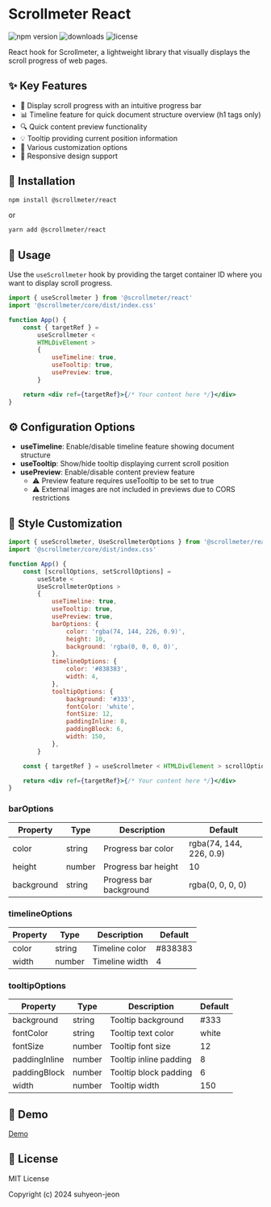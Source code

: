 # Scrollmeter React

![npm version](https://img.shields.io/npm/v/@scrollmeter/react)
![downloads](https://img.shields.io/npm/dt/@scrollmeter/react)
![license](https://img.shields.io/npm/l/@scrollmeter/react)

React hook for Scrollmeter, a lightweight library that visually displays the scroll progress of web pages.

## ✨ Key Features

- 🎯 Display scroll progress with an intuitive progress bar
- 📊 Timeline feature for quick document structure overview (h1 tags only)
- 🔍 Quick content preview functionality
- 💡 Tooltip providing current position information
- 🎨 Various customization options
- 📱 Responsive design support

## 🚀 Installation

```bash
npm install @scrollmeter/react
```

or

```bash
yarn add @scrollmeter/react
```

## 🔧 Usage

Use the `useScrollmeter` hook by providing the target container ID where you want to display scroll progress.

```jsx
import { useScrollmeter } from '@scrollmeter/react'
import '@scrollmeter/core/dist/index.css'

function App() {
    const { targetRef } =
        useScrollmeter <
        HTMLDivElement >
        {
            useTimeline: true,
            useTooltip: true,
            usePreview: true,
        }

    return <div ref={targetRef}>{/* Your content here */}</div>
}
```

## ⚙️ Configuration Options

- **useTimeline**: Enable/disable timeline feature showing document structure
- **useTooltip**: Show/hide tooltip displaying current scroll position
- **usePreview**: Enable/disable content preview feature
    - ⚠️ Preview feature requires useTooltip to be set to true
    - ⚠️ External images are not included in previews due to CORS restrictions

## 🎨 Style Customization

```jsx
import { useScrollmeter, UseScrollmeterOptions } from '@scrollmeter/react'
import '@scrollmeter/core/dist/index.css'

function App() {
    const [scrollOptions, setScrollOptions] =
        useState <
        UseScrollmeterOptions >
        {
            useTimeline: true,
            useTooltip: true,
            usePreview: true,
            barOptions: {
                color: 'rgba(74, 144, 226, 0.9)',
                height: 10,
                background: 'rgba(0, 0, 0, 0)',
            },
            timelineOptions: {
                color: '#838383',
                width: 4,
            },
            tooltipOptions: {
                background: '#333',
                fontColor: 'white',
                fontSize: 12,
                paddingInline: 8,
                paddingBlock: 6,
                width: 150,
            },
        }

    const { targetRef } = useScrollmeter < HTMLDivElement > scrollOptions

    return <div ref={targetRef}>{/* Your content here */}</div>
}
```

### barOptions

| Property   | Type   | Description             | Default                 |
| ---------- | ------ | ----------------------- | ----------------------- |
| color      | string | Progress bar color      | rgba(74, 144, 226, 0.9) |
| height     | number | Progress bar height     | 10                      |
| background | string | Progress bar background | rgba(0, 0, 0, 0)        |

### timelineOptions

| Property | Type   | Description    | Default |
| -------- | ------ | -------------- | ------- |
| color    | string | Timeline color | #838383 |
| width    | number | Timeline width | 4       |

### tooltipOptions

| Property      | Type   | Description            | Default |
| ------------- | ------ | ---------------------- | ------- |
| background    | string | Tooltip background     | #333    |
| fontColor     | string | Tooltip text color     | white   |
| fontSize      | number | Tooltip font size      | 12      |
| paddingInline | number | Tooltip inline padding | 8       |
| paddingBlock  | number | Tooltip block padding  | 6       |
| width         | number | Tooltip width          | 150     |

## 🌟 Demo

[Demo](https://freechird2.github.io/scrollmeter)

## 📝 License

MIT License

Copyright (c) 2024 suhyeon-jeon
